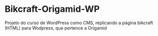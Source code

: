 # Bikcraft-Origamid-WP
Projeto do curso de WordPress como CMS, replicando a página bikcraft (HTML) para Wodpress, que pertence a Origamid
